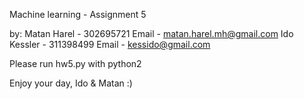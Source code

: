 Machine learning - Assignment 5

by:
Matan Harel - 302695721
    Email - matan.harel.mh@gmail.com
Ido Kessler - 311398499
    Email - kessido@gmail.com

Please run hw5.py with python2

Enjoy your day,
Ido & Matan :)
